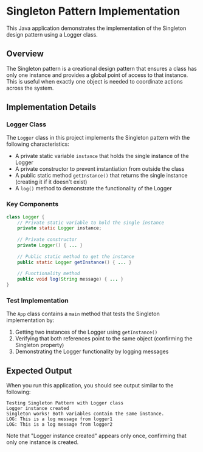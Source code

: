 # Singleton Pattern Implementation

This Java application demonstrates the implementation of the Singleton design pattern using a Logger class.

## Overview

The Singleton pattern is a creational design pattern that ensures a class has only one instance and provides a global point of access to that instance. This is useful when exactly one object is needed to coordinate actions across the system.

## Implementation Details

### Logger Class

The `Logger` class in this project implements the Singleton pattern with the following characteristics:

- A private static variable `instance` that holds the single instance of the Logger
- A private constructor to prevent instantiation from outside the class
- A public static method `getInstance()` that returns the single instance (creating it if it doesn't exist)
- A `log()` method to demonstrate the functionality of the Logger

### Key Components

```java
class Logger {
    // Private static variable to hold the single instance
    private static Logger instance;
    
    // Private constructor
    private Logger() { ... }
    
    // Public static method to get the instance
    public static Logger getInstance() { ... }
    
    // Functionality method
    public void log(String message) { ... }
}
```

### Test Implementation

The `App` class contains a `main` method that tests the Singleton implementation by:

1. Getting two instances of the Logger using `getInstance()`
2. Verifying that both references point to the same object (confirming the Singleton property)
3. Demonstrating the Logger functionality by logging messages

## Expected Output

When you run this application, you should see output similar to the following:

```
Testing Singleton Pattern with Logger class
Logger instance created
Singleton works! Both variables contain the same instance.
LOG: This is a log message from logger1
LOG: This is a log message from logger2
```

Note that "Logger instance created" appears only once, confirming that only one instance is created.